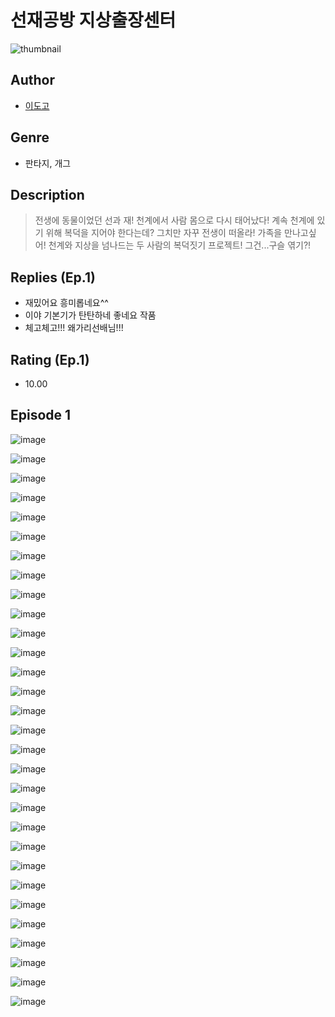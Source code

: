 # 선재공방 지상출장센터
![thumbnail](https://image-comic.pstatic.net/user_contents_data/challenge_comic/2023/05/23/257283/upload_7018075386214114401_480x623.jpeg)

## Author
- [이도고](https://comic.naver.com/artistTitle?id=257283)

## Genre
- 판타지, 개그

## Description
> 전생에 동물이었던 선과 재! 천계에서 사람 몸으로 다시 태어났다! 계속 천계에 있기 위해 복덕을 지어야 한다는데? 그치만 자꾸 전생이 떠올라! 가족을 만나고싶어! 천계와 지상을 넘나드는 두 사람의 복덕짓기 프로젝트! 그건...구슬 엮기?!

## Replies (Ep.1)
- 재밌어요 흥미롭네요^^
- 이야 기본기가 탄탄하네 좋네요 작품
- 체고체고!!! 왜가리선배님!!!

## Rating (Ep.1)
- 10.00

## Episode 1
![image](https://image-comic.pstatic.net/user_contents_data/challenge_comic/2023/05/23/257283/upload_3846412942668543845.jpeg)

![image](https://image-comic.pstatic.net/user_contents_data/challenge_comic/2023/05/23/257283/upload_7365128542691210295.jpeg)

![image](https://image-comic.pstatic.net/user_contents_data/challenge_comic/2023/05/23/257283/upload_7003491252724641848.jpeg)

![image](https://image-comic.pstatic.net/user_contents_data/challenge_comic/2023/05/23/257283/upload_3472337131093047347.jpeg)

![image](https://image-comic.pstatic.net/user_contents_data/challenge_comic/2023/05/23/257283/upload_7234578033949434726.jpeg)

![image](https://image-comic.pstatic.net/user_contents_data/challenge_comic/2023/05/23/257283/upload_3774357569987162160.jpeg)

![image](https://image-comic.pstatic.net/user_contents_data/challenge_comic/2023/05/23/257283/upload_3689066266832025392.jpeg)

![image](https://image-comic.pstatic.net/user_contents_data/challenge_comic/2023/05/23/257283/upload_4120852359291156837.jpeg)

![image](https://image-comic.pstatic.net/user_contents_data/challenge_comic/2023/05/23/257283/upload_3847540169736729190.jpeg)

![image](https://image-comic.pstatic.net/user_contents_data/challenge_comic/2023/05/23/257283/upload_4121746051771610164.jpeg)

![image](https://image-comic.pstatic.net/user_contents_data/challenge_comic/2023/05/23/257283/upload_7221020871697642292.jpeg)

![image](https://image-comic.pstatic.net/user_contents_data/challenge_comic/2023/05/23/257283/upload_3630522744491566177.jpeg)

![image](https://image-comic.pstatic.net/user_contents_data/challenge_comic/2023/05/23/257283/upload_7077234436708853304.jpeg)

![image](https://image-comic.pstatic.net/user_contents_data/challenge_comic/2023/05/23/257283/upload_7090465929690362209.jpeg)

![image](https://image-comic.pstatic.net/user_contents_data/challenge_comic/2023/05/23/257283/upload_3474352707604722276.jpeg)

![image](https://image-comic.pstatic.net/user_contents_data/challenge_comic/2023/05/23/257283/upload_7377238362030290534.jpeg)

![image](https://image-comic.pstatic.net/user_contents_data/challenge_comic/2023/05/23/257283/upload_7005690276064093234.jpeg)

![image](https://image-comic.pstatic.net/user_contents_data/challenge_comic/2023/05/23/257283/upload_3690478030450735158.jpeg)

![image](https://image-comic.pstatic.net/user_contents_data/challenge_comic/2023/05/23/257283/upload_3761973748290314593.jpeg)

![image](https://image-comic.pstatic.net/user_contents_data/challenge_comic/2023/05/23/257283/upload_3846696625261328482.jpeg)

![image](https://image-comic.pstatic.net/user_contents_data/challenge_comic/2023/05/23/257283/upload_3559591075257803107.jpeg)

![image](https://image-comic.pstatic.net/user_contents_data/challenge_comic/2023/05/23/257283/upload_3559595447631952227.jpeg)

![image](https://image-comic.pstatic.net/user_contents_data/challenge_comic/2023/05/23/257283/upload_7219326695208268337.jpeg)

![image](https://image-comic.pstatic.net/user_contents_data/challenge_comic/2023/05/23/257283/upload_7161961695553007671.jpeg)

![image](https://image-comic.pstatic.net/user_contents_data/challenge_comic/2023/05/23/257283/upload_7364340206577987893.jpeg)

![image](https://image-comic.pstatic.net/user_contents_data/challenge_comic/2023/05/23/257283/upload_3690198952800903733.jpeg)

![image](https://image-comic.pstatic.net/user_contents_data/challenge_comic/2023/05/23/257283/upload_7233687236304397368.jpeg)

![image](https://image-comic.pstatic.net/user_contents_data/challenge_comic/2023/05/23/257283/upload_4049077133616755301.jpeg)

![image](https://image-comic.pstatic.net/user_contents_data/challenge_comic/2023/05/23/257283/upload_3544721249922277734.jpeg)

![image](https://image-comic.pstatic.net/user_contents_data/challenge_comic/2023/05/23/257283/upload_4123386733559832880.jpeg)
